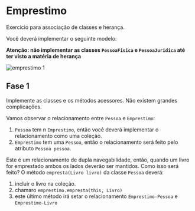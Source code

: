 # Emprestimo
Exercício para associação de classes e herança.

Você deverá implementar o seguinte modelo:

**Atenção: não implementar as classes `PessoaFisica` e `PessoaJuridica` até ter visto a matéria de herança**


![emprestimo 1](https://user-images.githubusercontent.com/20231710/30089356-9a7d03f0-9282-11e7-91ac-10fccbe08198.png)

## Fase 1

Implemente as classes e os métodos acessores. Nâo existem grandes complicações.

Vamos observar o relacionamento entre `Pessoa` e `Emprestimo`:
1. `Pessoa` tem n `Emprestimo`, então você deverá implementar o relacionamento como uma coleção. 
2. `Emprestimo` tem uma `Pessoa`, então o relacionamento será feito pelo atributo `Pessoa pessoa`.

Este é um relacionamento de dupla navegabilidade, então, quando um livro for emprestado ambos os lados deverão ser mantidos. Como isso será feito?
O método `empresta(Livro livro)` da classe `Pessoa` deverá:
1. incluir o livro na coleção.
2. chamaro `emprestimo.empresta(this, Livro)`
3. este último método irá setar o relacionamento `Emprestimo-Pessoa` e `Emprestimo-Livro`

